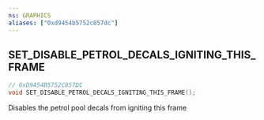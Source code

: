 ```yaml
---
ns: GRAPHICS
aliases: ["0xd9454b5752c857dc"]
---
```

## SET_DISABLE_PETROL_DECALS_IGNITING_THIS_FRAME

```c
// 0xD9454B5752C857DC
void SET_DISABLE_PETROL_DECALS_IGNITING_THIS_FRAME();
```

Disables the petrol pool decals from igniting this frame

